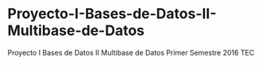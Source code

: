 # Proyecto-I-Bases-de-Datos-II-Multibase-de-Datos
Proyecto I Bases de Datos II Multibase de Datos Primer Semestre 2016 TEC
